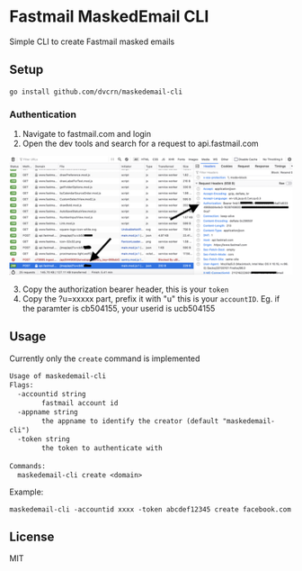 # Fastmail MaskedEmail CLI

Simple CLI to create Fastmail masked emails

## Setup

```
go install github.com/dvcrn/maskedemail-cli
```

### Authentication

1. Navigate to fastmail.com and login
2. Open the dev tools and search for a request to api.fastmail.com

![img](./screenshot.png)

3. Copy the authorization bearer header, this is your `token`
4. Copy the ?u=xxxxx part, prefix it with "u" this is your `accountID`. Eg. if the paramter is cb504155, your userid is ucb504155

## Usage

Currently only the `create` command is implemented

```
Usage of maskedemail-cli
Flags:
  -accountid string
        fastmail account id
  -appname string
        the appname to identify the creator (default "maskedemail-cli")
  -token string
        the token to authenticate with

Commands:
  maskedemail-cli create <domain>
```

Example:

```
maskedemail-cli -accountid xxxx -token abcdef12345 create facebook.com
```

## License

MIT

